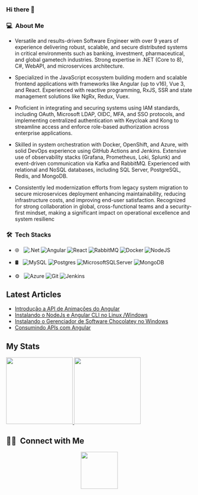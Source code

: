 ### Hi there 👋

### 💻 &nbsp;About Me 

- Versatile and results-driven Software Engineer with over 9 years of experience delivering robust, scalable, and secure distributed systems in critical environments such as banking, investment, pharmaceutical, and global gametech industries. Strong expertise in .NET (Core to 8), C#, WebAPI, and microservices architecture.

- Specialized in the JavaScript ecosystem building modern and scalable frontend applications with frameworks like Angular (up to v16), Vue 3, and React. Experienced with reactive programming, RxJS, SSR and state management solutions like NgRx, Redux, Vuex.

- Proficient in integrating and securing systems using IAM standards, including OAuth, Microsoft LDAP, OIDC, MFA, and SSO protocols, and implementing centralized authentication with Keycloak and Kong to streamline access and enforce role-based authorization across enterprise applications.

- Skilled in system orchestration with Docker, OpenShift, and Azure, with solid DevOps experience using GitHub Actions and Jenkins. Extensive use of observability stacks (Grafana, Prometheus, Loki, Splunk) and event-driven communication via Kafka and RabbitMQ. Experienced with relational and NoSQL databases, including SQL Server, PostgreSQL, Redis, and MongoDB.

-  Consistently led modernization efforts from legacy system migration to secure microservices deployment enhancing maintainability, reducing infrastructure costs, and improving end-user satisfaction. Recognized for strong collaboration in global, cross-functional teams and a security-first mindset, making a significant impact on operational excellence and system resilienc

### 🛠 &nbsp;Tech Stacks

- 🌐 &nbsp;
  ![.Net](https://img.shields.io/badge/.NET-5C2D91?style=for-the-badge&logo=.net&logoColor=white)
  ![Angular](https://img.shields.io/badge/angular-%23DD0031.svg?style=for-the-badge&logo=angular&logoColor=white)
  ![React](https://img.shields.io/badge/React-20232A?style=for-the-badge&logo=react&logoColor=61DAFB)
  ![RabbitMQ](https://img.shields.io/badge/Rabbitmq-FF6600?style=for-the-badge&logo=rabbitmq&logoColor=white)
  ![Docker](https://img.shields.io/badge/docker-%230db7ed.svg?style=for-the-badge&logo=docker&logoColor=white)
  ![NodeJS](https://img.shields.io/badge/node.js-6DA55F?style=for-the-badge&logo=node.js&logoColor=white)
  
- 🛢 &nbsp;
  ![MySQL](https://img.shields.io/badge/mysql-4479A1.svg?style=for-the-badge&logo=mysql&logoColor=white)
  ![Postgres](https://img.shields.io/badge/postgres-%23316192.svg?style=for-the-badge&logo=postgresql&logoColor=white)
  ![MicrosoftSQLServer](https://img.shields.io/badge/Microsoft%20SQL%20Server-CC2927?style=for-the-badge&logo=microsoft%20sql%20server&logoColor=white)
  ![MongoDB](https://img.shields.io/badge/MongoDB-%234ea94b.svg?style=for-the-badge&logo=mongodb&logoColor=white)
  
- ⚙️ &nbsp;
  ![Azure](https://img.shields.io/badge/azure-%230072C6.svg?style=for-the-badge&logo=microsoftazure&logoColor=white)
  ![Git](https://img.shields.io/badge/git-%23F05033.svg?style=for-the-badge&logo=git&logoColor=white)
  ![Jenkins](https://img.shields.io/badge/jenkins-%232C5263.svg?style=for-the-badge&logo=jenkins&logoColor=white)
  

## Latest Articles
<!-- BLOG-POST-LIST:START -->
- [Introdução a API de Animações do Angular](https://medium.com/@gustavo.barska/introdu%C3%A7%C3%A3o-a-api-de-anima%C3%A7%C3%B5es-do-angular-d1f0fa6ed3f3)
- [Instalando o NodeJs e Angular CLI no Linux /Windows](https://medium.com/@gustavo.barska/instalando-o-nodejs-e-angular-cli-no-linux-windows-ec74c939c4f7)
- [Instalando o Gerenciador de Software Chocolatey no Windows](https://medium.com/@gustavo.barska/instalando-o-gerenciador-de-software-chocolatey-no-windows-d96efa6008c2)
- [Consumindo APIs com Angular](https://medium.com/nerdzao/consumindo-apis-com-angular-c027fb19c664)
<!-- BLOG-POST-LIST:END -->

## My Stats
<p>
<a href="https://github.com/AVS1508">
  <img height="180em" src="https://github-readme-stats.vercel.app/api?username=gbarska&show_icons=true&theme=radical" />
  <img height="180em" src="https://github-readme-stats-eight-theta.vercel.app/api/top-langs/?username=gbarska&theme=radical&layout=compact&exclude_lang=java+r" />
</a>
</p>


##  🤝🏻 &nbsp;Connect with Me

<p align="center">
<a href="https://www.linkedin.com/in/gustavo-barska">
  <img src="https://res.cloudinary.com/dunaqrzuv/image/upload/v1727364123/lbe3pzkf0ulwnxrpacmg.png" width="100" height="100"/>
</a>
<!--
**cdthomp1/cdthomp1** is a ✨ _special_ ✨ repository because its `README.md` (this file) appears on your GitHub profile.

